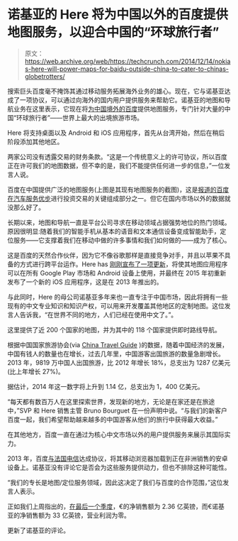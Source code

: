 # 诺基亚的 Here 将为中国以外的百度提供地图服务，以迎合中国的“环球旅行者”

> 原文：<https://web.archive.org/web/https://techcrunch.com/2014/12/14/nokias-here-will-power-maps-for-baidu-outside-china-to-cater-to-chinas-globetrotters/>

搜索巨头百度毫不掩饰其通过移动服务拓展海外业务的雄心。现在，它与诺基亚达成了一项协议，可以通过向海外的国内用户提供服务来帮助它。诺基亚的地图和导航业务在这里表示，它现在将[为中国境外的百度](https://web.archive.org/web/20221209081756/http://www.streetinsider.com/Press+Releases/HERE+powering+maps+for+Baidu+outside+of+China/10094939.html)提供地图服务，专门针对大量的中国“环球旅行者”——世界上最大的出境旅游市场。

Here 将支持桌面以及 Android 和 iOS 应用程序，首先从台湾开始，然后在稍后阶段添加其他地区。

两家公司没有透露交易的财务条款。“这是一个传统意义上的许可协议，所以百度正在许可我们的地图数据，但不幸的是，我们不能提供任何进一步的信息，”一位发言人说。

百度在中国提供广泛的地图服务(上图是其现有地图服务的截图)，这是[报道的百度在汽车服务优步](https://web.archive.org/web/20221209081756/https://beta.techcrunch.com/2014/12/12/baiduber/)进行投资交易的关键组成部分之一。但它在国内市场以外的数据就没那么好了。

长期以来，地图和导航一直是平台公司寻求在移动领域占据强势地位的热门领域。原因很明显:随着我们的智能手机从基本的语音和文本通信设备变成智能助手，定位服务——它支撑着我们在移动中做的许多事情和我们如何做的——成为了核心。

这是百度的天然合作伙伴，因为它不像谷歌那样是直接竞争对手，并且以苹果不具备的方式进行跨平台运作。Here has [刚刚宣布了一项更新](https://web.archive.org/web/20221209081756/https://beta.techcrunch.com/2014/12/10/nokias-here-mapping-app-to-come-to-ios-in-2015-now-available-on-google-play-globally/)，将使其地图应用程序可以在所有 Google Play 市场和 Android 设备上使用，并最终在 2015 年初重新发布了一个新的 iOS 应用程序，这是在 2013 年推出的。

与此同时，Here 的母公司诺基亚多年来也一直专注于中国市场，因此将拥有一些现有的中文专业知识和知识产权，可以用来开发覆盖其他地区的定制地图。这位发言人告诉我，“在世界不同的地方，人们已经在使用中文了。”。

这里提供了近 200 个国家的地图，并为其中的 118 个国家提供即时路线导航。

根据中国国家旅游协会(via [China Travel Guide](https://web.archive.org/web/20221209081756/http://www.travelchinaguide.com/tourism/2013statistics/outbound.htm) )的数据，随着中国经济的发展，中国有钱人的数量也在增长，过去几年里，中国游客出国旅游的数量急剧增长。2013 年，9819 万中国人出国旅游，比 2012 年增长 18%，总支出为 1287 亿美元(比上年增长 27%)。

据估计，2014 年这一数字将上升到 1.14 亿，总支出为 1，400 亿美元。

“每天都有数百万人在这里探索世界，发现新的地方，无论是在家还是在旅途中，”SVP 和 Here 销售主管 Bruno Bourguet 在一份声明中说。“与我们的新客户百度一起，我们希望帮助越来越多的中国游客从他们的旅行中获得最大收益。”

在其他地方，百度一直在通过为核心中文市场以外的用户提供服务来展示其国际实力。

2013 年，百度[与法国电信](https://web.archive.org/web/20221209081756/https://beta.techcrunch.com/2013/01/14/baidus-mobile-browser-steps-out-of-asia-and-into-africa-in-an-exclusive-france-telecom-deal/)达成协议，将其移动浏览器加载到正在非洲销售的安卓设备上。诺基亚没有评论它是否会为这些服务提供动力，但也不排除这种可能性。

“我们的专长是地图/定位服务领域，因此这决定了我们与百度的合作范围，”这位发言人表示。

正如我们上周指出的，[在最后一个季度](https://web.archive.org/web/20221209081756/http://company.nokia.com/en/system/files/download/investors/nokia_results_2014_q3_e.pdf)，€的净销售额为 2.36 亿英镑，而€诺基亚的净销售额为 33 亿英镑，营业利润为零。

更新了诺基亚的评论。